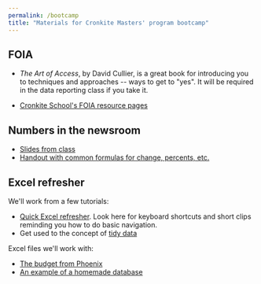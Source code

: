```yaml
---
permalink: /bootcamp
title: "Materials for Cronkite Masters' program bootcamp"
---
```



## FOIA

* *The Art of Access*, by David Cullier, is a great book for introducing you to techniques and approaches -- ways to get to "yes". It will be required in the data reporting class if you take it.

* [Cronkite School's FOIA resource pages](https://cronkitedata.github.io/foia/)


## Numbers in the newsroom

* [Slides from class](https://slides.com/sarahcnyt/numbers-in-the-newsroom)
* [Handout with common formulas for change, percents, etc.](/docs/danger.pdf)

## Excel refresher

We'll work from a few tutorials:
* [Quick Excel refresher](https://cronkitedata.github.io/reporting/tutorials/excel-dayone/). Look here for keyboard shortcuts and short clips reminding you how to do basic navigation.
* Get used to the concept of [tidy data](https://cronkitedata.github.io/reporting/tutorials/excel-tidydata/)

Excel files we'll work with:
* [The budget from Phoenix](https://github.com/datajtext/DataJournalismTextbook/blob/master/Data/phx_budget_summary.xlsx)
* [An example of a homemade database](docs/hundred-days/first100days.xls)
